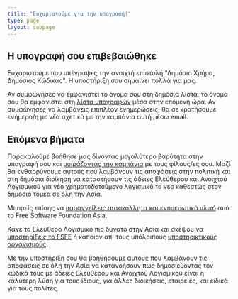 ```yaml
---
title: "Ευχαριστούμε για την υπογραφή!"
type: page
layout: subpage
---
```


## Η υπογραφή σου επιβεβαιώθηκε

Ευχαριστούμε που υπέγραψες την ανοιχτή επιστολή "Δημόσιο Χρήμα, Δημόσιος Κώδικας". Η υποστήριξη σου σημαίνει πολλά για μας.

Αν συμφώνησες να εμφανιστεί το όνομα σου στη δημόσια λίστα, το όνομα σου θα εμφανιστεί στη [λίστα υπογραφών](../all-signatures) μέσα στην επόμενη ώρα. Αν συμφώνησες να λαμβάνεις επιπλέον ενημερώσεις, θα σε κρατήσουμε ενήμερο/η με νέα σχετικά με την καμπάνια αυτή μέσω email.

## Επόμενα βήματα

Παρακαλούμε βοήθησε μας δίνοντας μεγαλύτερο βαρύτητα στην υπογραφή σου και [μοιράζοντας την καμπάνια](../../#spread) με τους φίλους/ες σου. Μαζί θα ενθαρρύνουμε αυτούς που λαμβάνουν τις αποφάσεις στην πολιτική και στη δημόσια διοίκηση να καταστήσουν τις άδειες Ελεύθερου και Ανοιχτού Λογισμικού για νέο χρηματοδοτούμενο λογισμικό το νέο καθεστώς στον δημόσιο τομέα σε όλη την Ασία.

Μπορείς επίσης να [παραγγείλεις αυτοκόλλητα και ενημερωτικό υλικό](https://fossasia.org/promo#pmpc) από το Free Software Foundation Asia.

Κάνε το Ελεύθερο Λογισμικό πιο δυνατό στην Ασία και σκέψου να [υποστηρίξεις το FSFE](https://fossasia.org/donate/?pmpc) ή κάποιον απ' τους υπόλοιπους [υποστηρικτικούς οργανισμούς](../../#organisations).

Με την υποστήριξη σου θα βοηθήσουμε αυτούς που λαμβάνουν τις αποφάσεις σε όλη την Ασία να κατανοήσουν πως δημοσιεύοντας τον κώδικά τους με άδειες Ελεύθερου και Ανοιχτού Λογισμικού είναι η καλύτερη λύση για τους ίδιους, για άλλες διοικήσεις, εταιρείες, και ειδικά για τους πολίτες.

